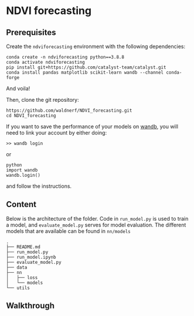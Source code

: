 # NDVI forecasting


## Prerequisites
Create the `ndviforecasting` environment with the following dependencies:
```
conda create -n ndviforecasting python==3.8.8
conda activate ndviforecasting
pip install git+https://github.com/catalyst-team/catalyst.git
conda install pandas matplotlib scikit-learn wandb --channel conda-forge
```
And voila!

Then, clone the git repository:
```
https://github.com/waldnerf/NDVI_forecasting.git
cd NDVI_forecasting
```

If you want to save the performance of your models on [wandb](https://wandb.ai/site), you will need to link your account by either doing:
```
>> wandb login
```
or 
```
python
import wandb
wandb.login()
```
and follow the instructions.

## Content

Below is the architecture of the folder. Code in `run_model.py` is used to train a model, and `evaluate_model.py` serves for model evaluation. The different models that are available can be found in `nn/models`

```
.
├── README.md
├── run_model.py
├── run_model.ipynb
├── evaluate_model.py
├── data
├── nn
│   ├── loss
│   └── models
└── utils
```

## Walkthrough

